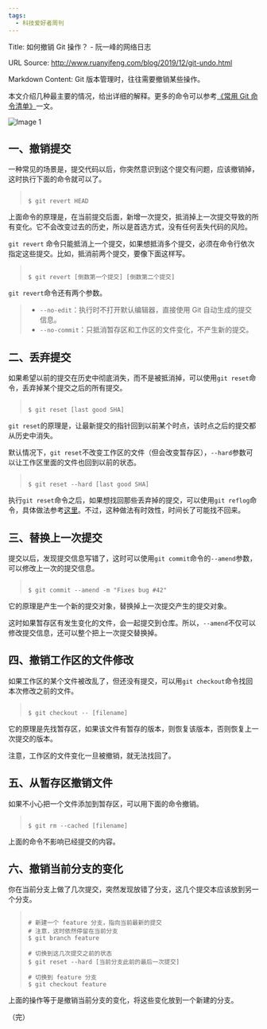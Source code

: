 ```yaml
---
tags:
  - 科技爱好者周刊
---
```

Title: 如何撤销 Git 操作？ - 阮一峰的网络日志

URL Source: http://www.ruanyifeng.com/blog/2019/12/git-undo.html

Markdown Content:
Git 版本管理时，往往需要撤销某些操作。

本文介绍几种最主要的情况，给出详细的解释。更多的命令可以参考[《常用 Git 命令清单》](https://www.ruanyifeng.com/blog/2015/12/git-cheat-sheet.html)一文。

![Image 1](https://www.wangbase.com/blogimg/asset/201912/bg2019122401.jpg)

一、撤销提交
------

一种常见的场景是，提交代码以后，你突然意识到这个提交有问题，应该撤销掉，这时执行下面的命令就可以了。

> ```
> 
> $ git revert HEAD
> ```

上面命令的原理是，在当前提交后面，新增一次提交，抵消掉上一次提交导致的所有变化。它不会改变过去的历史，所以是首选方式，没有任何丢失代码的风险。

`git revert` 命令只能抵消上一个提交，如果想抵消多个提交，必须在命令行依次指定这些提交。比如，抵消前两个提交，要像下面这样写。

> ```
> 
> $ git revert [倒数第一个提交] [倒数第二个提交]
> ```

`git revert`命令还有两个参数。

> *   `--no-edit`：执行时不打开默认编辑器，直接使用 Git 自动生成的提交信息。
> *   `--no-commit`：只抵消暂存区和工作区的文件变化，不产生新的提交。

二、丢弃提交
------

如果希望以前的提交在历史中彻底消失，而不是被抵消掉，可以使用`git reset`命令，丢弃掉某个提交之后的所有提交。

> ```
> 
> $ git reset [last good SHA]
> ```

`git reset`的原理是，让最新提交的指针回到以前某个时点，该时点之后的提交都从历史中消失。

默认情况下，`git reset`不改变工作区的文件（但会改变暂存区），`--hard`参数可以让工作区里面的文件也回到以前的状态。

> ```
> 
> $ git reset --hard [last good SHA]
> ```

执行`git reset`命令之后，如果想找回那些丢弃掉的提交，可以使用`git reflog`命令，具体做法参考[这里](https://github.blog/2015-06-08-how-to-undo-almost-anything-with-git/#redo-after-undo-local)。不过，这种做法有时效性，时间长了可能找不回来。

三、替换上一次提交
---------

提交以后，发现提交信息写错了，这时可以使用`git commit`命令的`--amend`参数，可以修改上一次的提交信息。

> ```
> 
> $ git commit --amend -m "Fixes bug #42"
> ```

它的原理是产生一个新的提交对象，替换掉上一次提交产生的提交对象。

这时如果暂存区有发生变化的文件，会一起提交到仓库。所以，`--amend`不仅可以修改提交信息，还可以整个把上一次提交替换掉。

四、撤销工作区的文件修改
------------

如果工作区的某个文件被改乱了，但还没有提交，可以用`git checkout`命令找回本次修改之前的文件。

> ```
> 
> $ git checkout -- [filename]
> ```

它的原理是先找暂存区，如果该文件有暂存的版本，则恢复该版本，否则恢复上一次提交的版本。

注意，工作区的文件变化一旦被撤销，就无法找回了。

五、从暂存区撤销文件
----------

如果不小心把一个文件添加到暂存区，可以用下面的命令撤销。

> ```
> 
> $ git rm --cached [filename]
> ```

上面的命令不影响已经提交的内容。

六、撤销当前分支的变化
-----------

你在当前分支上做了几次提交，突然发现放错了分支，这几个提交本应该放到另一个分支。

> ```
> 
> # 新建一个 feature 分支，指向当前最新的提交
> # 注意，这时依然停留在当前分支
> $ git branch feature
> 
> # 切换到这几次提交之前的状态
> $ git reset --hard [当前分支此前的最后一次提交]
> 
> # 切换到 feature 分支
> $ git checkout feature
> ```

上面的操作等于是撤销当前分支的变化，将这些变化放到一个新建的分支。

（完）
